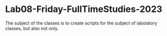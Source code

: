 # Lab08-Friday-FullTimeStudies-2023

The subject of the classes is to create scripts for the subject
of labolatory classes, but also not only.
